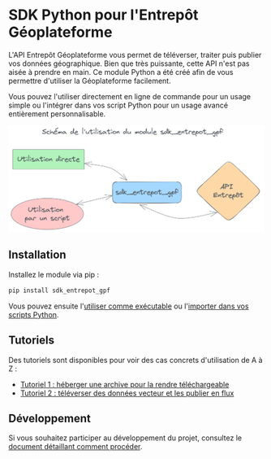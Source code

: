 # SDK Python pour l'Entrepôt Géoplateforme

L'API Entrepôt Géoplateforme vous permet de téléverser, traiter puis publier vos données géographique. Bien que très puissante, cette API n'est pas aisée à prendre en main. Ce module Python a été créé afin de vous permettre d'utiliser la Géoplateforme facilement.

Vous pouvez l'utiliser directement en ligne de commande pour un usage simple ou l'intégrer dans vos script Python pour un usage avancé entièrement personnalisable.

![Schéma de l'utilisation du module sdk_entrepot_gpf](images/index__utilisation_module.png)

## Installation

Installez le module via pip :

```sh
pip install sdk_entrepot_gpf
```

Vous pouvez ensuite l'[utiliser comme exécutable](comme-executable.md) ou l'[importer dans vos scripts Python](comme-module.md).

## Tutoriels

Des tutoriels sont disponibles pour voir des cas concrets d'utilisation de A à Z :

* [Tutoriel 1 : héberger une archive pour la rendre téléchargeable](tutoriel_1_archive.md)
* [Tutoriel 2 : téléverser des données vecteur et les publier en flux](tutoriel_2_flux_vecteur.md)

## Développement

Si vous souhaitez participer au développement du projet, consultez le [document détaillant comment procéder](development.md).
